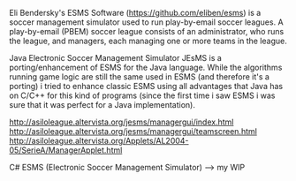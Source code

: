 Eli Bendersky's ESMS Software (https://github.com/eliben/esms) is a soccer management simulator used to run play-by-email soccer leagues. A play-by-email (PBEM) soccer league consists of an administrator, who runs the league, and managers, each managing one or more teams in the league.

Java Electronic Soccer Management Simulator
JEsMS is a porting/enhancement of ESMS for the Java language. While the algorithms running game logic are still the same used in ESMS (and therefore it's a porting) i tried to enhance classic ESMS using all advantages that Java has on C/C++ for this kind of programs (since the first time i saw ESMS i was sure that it was perfect for a Java implementation).

http://asiloleague.altervista.org/jesms/managergui/index.html
http://asiloleague.altervista.org/jesms/managergui/teamscreen.html
http://asiloleague.altervista.org/Applets/AL2004-05/SerieA/ManagerApplet.html

C# ESMS (Electronic Soccer Management Simulator) --> my WIP
